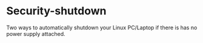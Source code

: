 # Security-shutdown
Two ways to automatically shutdown your Linux PC/Laptop if there is has no power supply attached.
